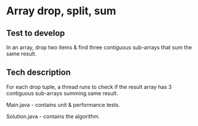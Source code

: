 # Array drop, split, sum

## Test to develop
In an array, drop two items & find three contiguous sub-arrays that sum the same result.

## Tech description 


For each drop tuple, a thread runs to check if the result array has 3 contiguous sub-arrays summing same result. 

Main.java - contains unit & performance tests.

Solution.java - contains the algorithm.

